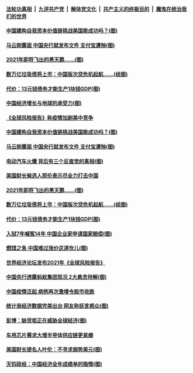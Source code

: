

####  [法轮功真相](../../../../basic/blob/master/README.md?t=01211231) &nbsp;|&nbsp; [九评共产党](../../../../9ping.md/blob/master/README.md?t=01211231) &nbsp;|&nbsp; [解体党文化](../../../../jtdwh.md/blob/master/README.md?t=01211231)  &nbsp;|&nbsp; [共产主义的终极目的](../../../../gczydzjmd.md/blob/master/README.md?t=01211231) &nbsp;|&nbsp; [魔鬼在统治我们的世界](../../../../mgztzwmdsj.md/blob/master/README.md?t=01211231) 

#### [中国建构自我资本价值链挑战美国能成功吗？(图)](../pages/p5/959803.md?t=01211231) 

#### [马云刚露面 中国央行就发布文件 支付宝遭殃(图)](../pages/p5/959774.md?t=01211231) 


#### [2021年即将飞出的黑天鹅……(图)](../pages/p5/959680.md?t=01211231) 

#### [数万亿垃圾债将上市：中国版次贷危机起航……(组图)](../pages/p5/959685.md?t=01211231) 

#### [代价：13元钱债务才能生产1块钱GDP(图)](../pages/p5/959673.md?t=01211231) 

#### [中国经济增长与地球的承受力(图)](../pages/p5/959812.md?t=01211231) 

#### [《全球风险报告》称疫情加剧美中竞争](../pages/p5/959808.md?t=01211231) 

#### [中国建构自我资本价值链挑战美国能成功吗？(图)](../pages/p5/959803.md?t=01211231) 

#### [马云刚露面 中国央行就发布文件 支付宝遭殃(图)](../pages/p5/959774.md?t=01211231) 

#### [电动汽车火爆 背后有三个反直觉的真相(图)](../pages/p5/959794.md?t=01211231) 


#### [美国财长候选人耶伦表示尽全力打击中国](../pages/p5/959752.md?t=01211231) 

#### [2021年即将飞出的黑天鹅……(图)](../pages/p5/959680.md?t=01211231) 

#### [数万亿垃圾债将上市：中国版次贷危机起航……(组图)](../pages/p5/959685.md?t=01211231) 

#### [代价：13元钱债务才能生产1块钱GDP(图)](../pages/p5/959673.md?t=01211231) 

#### [入狱7年喊冤14年 中国企业家申请国家赔偿(图)](../pages/p5/959641.md?t=01211231) 

#### [燃煤之急 中国难过涨价这道坎儿(图)](../pages/p5/959640.md?t=01211231) 

#### [世界经济论坛发布2021年《全球风险报告》](../pages/p5/959659.md?t=01211231) 

#### [中国央行透露蚂蚁集团现况 2大悬念待解(图)](../pages/p5/959633.md?t=01211231) 

#### [中国疫情泛起 病例再次激增令股市收跌](../pages/p5/959625.md?t=01211231) 

#### [统计局经济数据完美出台 网友称妖言惑众(图)](../pages/p5/959574.md?t=01211231) 

#### [彭博：缺货柜正在威胁全球经济(图)](../pages/p5/959571.md?t=01211231) 

#### [车用芯片需求大增半导体供应链更紧绷](../pages/p5/959558.md?t=01211231) 

#### [美国财长提名人叶伦：不寻求弱势美元(图)](../pages/p5/959554.md?t=01211231) 

#### [天钧政经：中国经济全年成绩单的隐情(图)](../pages/p5/959531.md?t=01211231) 

